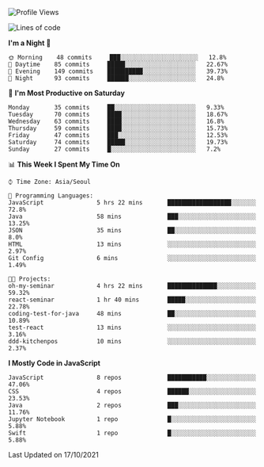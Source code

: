 <!--START_SECTION:waka-->
![Profile Views](http://img.shields.io/badge/Profile%20Views-0-blue)

![Lines of code](https://img.shields.io/badge/From%20Hello%20World%20I%27ve%20Written-92525%20lines%20of%20code-blue)

**I'm a Night 🦉** 

```text
🌞 Morning    48 commits     ███░░░░░░░░░░░░░░░░░░░░░░   12.8% 
🌆 Daytime    85 commits     █████░░░░░░░░░░░░░░░░░░░░   22.67% 
🌃 Evening    149 commits    ██████████░░░░░░░░░░░░░░░   39.73% 
🌙 Night      93 commits     ██████░░░░░░░░░░░░░░░░░░░   24.8%

```
📅 **I'm Most Productive on Saturday** 

```text
Monday       35 commits     ██░░░░░░░░░░░░░░░░░░░░░░░   9.33% 
Tuesday      70 commits     ████░░░░░░░░░░░░░░░░░░░░░   18.67% 
Wednesday    63 commits     ████░░░░░░░░░░░░░░░░░░░░░   16.8% 
Thursday     59 commits     ████░░░░░░░░░░░░░░░░░░░░░   15.73% 
Friday       47 commits     ███░░░░░░░░░░░░░░░░░░░░░░   12.53% 
Saturday     74 commits     █████░░░░░░░░░░░░░░░░░░░░   19.73% 
Sunday       27 commits     █░░░░░░░░░░░░░░░░░░░░░░░░   7.2%

```


📊 **This Week I Spent My Time On** 

```text
⌚︎ Time Zone: Asia/Seoul

💬 Programming Languages: 
JavaScript               5 hrs 22 mins       ██████████████████░░░░░░░   72.8% 
Java                     58 mins             ███░░░░░░░░░░░░░░░░░░░░░░   13.25% 
JSON                     35 mins             ██░░░░░░░░░░░░░░░░░░░░░░░   8.0% 
HTML                     13 mins             ░░░░░░░░░░░░░░░░░░░░░░░░░   2.97% 
Git Config               6 mins              ░░░░░░░░░░░░░░░░░░░░░░░░░   1.49%

🐱‍💻 Projects: 
oh-my-seminar            4 hrs 22 mins       ██████████████░░░░░░░░░░░   59.32% 
react-seminar            1 hr 40 mins        █████░░░░░░░░░░░░░░░░░░░░   22.78% 
coding-test-for-java     48 mins             ██░░░░░░░░░░░░░░░░░░░░░░░   10.89% 
test-react               13 mins             ░░░░░░░░░░░░░░░░░░░░░░░░░   3.16% 
ddd-kitchenpos           10 mins             ░░░░░░░░░░░░░░░░░░░░░░░░░   2.37%

```

**I Mostly Code in JavaScript** 

```text
JavaScript               8 repos             ███████████░░░░░░░░░░░░░░   47.06% 
CSS                      4 repos             ██████░░░░░░░░░░░░░░░░░░░   23.53% 
Java                     2 repos             ███░░░░░░░░░░░░░░░░░░░░░░   11.76% 
Jupyter Notebook         1 repo              █░░░░░░░░░░░░░░░░░░░░░░░░   5.88% 
Swift                    1 repo              █░░░░░░░░░░░░░░░░░░░░░░░░   5.88%

```



 Last Updated on 17/10/2021
<!--END_SECTION:waka-->
